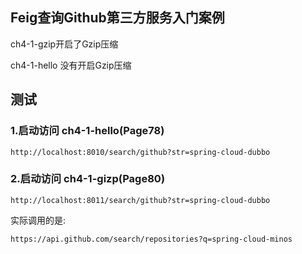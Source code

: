 
## Feig查询Github第三方服务入门案例

ch4-1-gzip开启了Gzip压缩

ch4-1-hello 没有开启Gzip压缩

## 测试
### 1.启动访问 ch4-1-hello(Page78)
```
http://localhost:8010/search/github?str=spring-cloud-dubbo
```
### 2.启动访问 ch4-1-gizp(Page80)
```
http://localhost:8011/search/github?str=spring-cloud-dubbo
```


实际调用的是:
```
https://api.github.com/search/repositories?q=spring-cloud-minos
```




